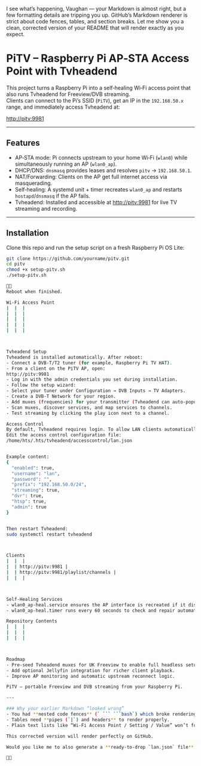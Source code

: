 I see what’s happening, Vaughan — your Markdown is almost right, but a few formatting details are tripping you up. GitHub’s Markdown renderer is strict about code fences, tables, and section breaks. Let me show you a clean, corrected version of your README that will render exactly as you expect.

# PiTV – Raspberry Pi AP‑STA Access Point with Tvheadend

This project turns a Raspberry Pi into a self‑healing Wi‑Fi access point that also runs Tvheadend for Freeview/DVB streaming.  
Clients can connect to the Pi’s SSID (`PiTV`), get an IP in the `192.168.50.x` range, and immediately access Tvheadend at:

[http://pitv:9981](http://pitv:9981)

---

## Features

- AP‑STA mode: Pi connects upstream to your home Wi‑Fi (`wlan0`) while simultaneously running an AP (`wlan0_ap`).
- DHCP/DNS: `dnsmasq` provides leases and resolves `pitv` → `192.168.50.1`.
- NAT/Forwarding: Clients on the AP get full internet access via masquerading.
- Self‑healing: A systemd unit + timer recreates `wlan0_ap` and restarts `hostapd`/`dnsmasq` if the AP fails.
- Tvheadend: Installed and accessible at [http://pitv:9981](http://pitv:9981) for live TV streaming and recording.

---

## Installation

Clone this repo and run the setup script on a fresh Raspberry Pi OS Lite:

```bash
git clone https://github.com/yourname/pitv.git
cd pitv
chmod +x setup-pitv.sh
./setup-pitv.sh


Reboot when finished.

Wi‑Fi Access Point
|  |  | 
|  |  | 
|  |  | 
|  |  | 
|  |  | 



Tvheadend Setup
Tvheadend is installed automatically. After reboot:
- Connect a DVB‑T/T2 tuner (for example, Raspberry Pi TV HAT).
- From a client on the PiTV AP, open:
http://pitv:9981
- Log in with the admin credentials you set during installation.
- Follow the setup wizard:
- Select your tuner under Configuration → DVB Inputs → TV Adapters.
- Create a DVB‑T Network for your region.
- Add muxes (frequencies) for your transmitter (Tvheadend can auto‑populate).
- Scan muxes, discover services, and map services to channels.
- Test streaming by clicking the play icon next to a channel.

Access Control
By default, Tvheadend requires login. To allow LAN clients automatically:
Edit the access control configuration file:
/home/hts/.hts/tvheadend/accesscontrol/lan.json


Example content:
{
  "enabled": true,
  "username": "lan",
  "password": "",
  "prefix": "192.168.50.0/24",
  "streaming": true,
  "dvr": true,
  "htsp": true,
  "admin": true
}


Then restart Tvheadend:
sudo systemctl restart tvheadend



Clients
|  |  | 
|  | http://pitv:9981 | 
|  | http://pitv:9981/playlist/channels | 
|  |  | 



Self‑Healing Services
- wlan0_ap-heal.service ensures the AP interface is recreated if it disappears.
- wlan0_ap-heal.timer runs every 60 seconds to check and repair automatically.

Repository Contents
|  |  | 
|  |  | 
|  |  | 



Roadmap
- Pre‑seed Tvheadend muxes for UK Freeview to enable full headless setup.
- Add optional Jellyfin integration for richer client playback.
- Improve AP monitoring and automatic upstream reconnect logic.

PiTV — portable Freeview and DVB streaming from your Raspberry Pi.

---

### Why your earlier Markdown “looked wrong”
- You had **nested code fences** (` ``` ```bash`) which broke rendering. Always start with ```bash and end with ``` on its own line.  
- Tables need **pipes (`|`) and headers** to render properly.  
- Plain text lists like “Wi‑Fi Access Point / Setting / Value” won’t format as a table without Markdown table syntax.  

This corrected version will render perfectly on GitHub.  

Would you like me to also generate a **ready‑to‑drop `lan.json` file** so you can commit it alongside this README for a fully headless Tvheadend setup?



